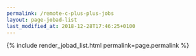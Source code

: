 ```yaml
---
permalink: /remote-c-plus-plus-jobs
layout: page-jobad-list
last_modified_at: 2018-12-28T17:46:25+0100
---
```

{% include render_jobad_list.html permalink=page.permalink %}
